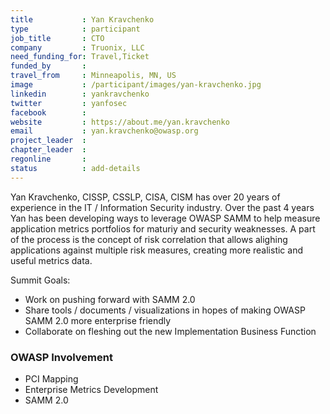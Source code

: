 ```yaml
---
title           : Yan Kravchenko
type            : participant
job_title       : CTO
company         : Truonix, LLC
need_funding_for: Travel,Ticket
funded_by       :
travel_from     : Minneapolis, MN, US
image           : /participant/images/yan-kravchenko.jpg
linkedin        : yankravchenko
twitter         : yanfosec
facebook        :
website         : https://about.me/yan.kravchenko
email           : yan.kravchenko@owasp.org
project_leader  :
chapter_leader  :
regonline       :
status          : add-details
---
```


Yan Kravchenko, CISSP, CSSLP, CISA, CISM has over 20 years of experience in the IT / Information Security industry.  Over the past 4 years Yan has been developing ways to leverage OWASP SAMM to help measure application metrics portfolios for maturiy and security weaknesses.  A part of the process is the concept of risk correlation that allows alighing applications against multiple risk measures, creating more realistic and useful metrics data.

Summit Goals:
* Work on pushing forward with SAMM 2.0
* Share tools / documents / visualizations in hopes of making OWASP SAMM 2.0 more enterprise friendly
* Collaborate on fleshing out the new Implementation Business Function

### OWASP Involvement

* PCI Mapping
* Enterprise Metrics Development
* SAMM 2.0

